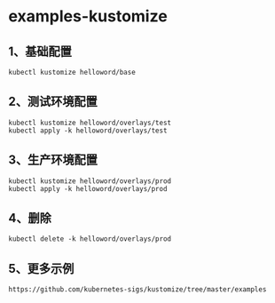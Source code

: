 # examples-kustomize

## 1、基础配置

```
kubectl kustomize helloword/base
```

## 2、测试环境配置

```
kubectl kustomize helloword/overlays/test
kubectl apply -k helloword/overlays/test
```

## 3、生产环境配置
```
kubectl kustomize helloword/overlays/prod
kubectl apply -k helloword/overlays/prod
```

## 4、删除
```
kubectl delete -k helloword/overlays/prod
```

## 5、更多示例

```
https://github.com/kubernetes-sigs/kustomize/tree/master/examples
```